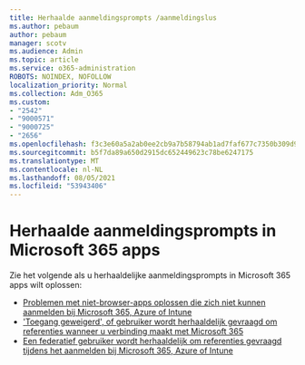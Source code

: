 ```yaml
---
title: Herhaalde aanmeldingsprompts /aanmeldingslus
ms.author: pebaum
author: pebaum
manager: scotv
ms.audience: Admin
ms.topic: article
ms.service: o365-administration
ROBOTS: NOINDEX, NOFOLLOW
localization_priority: Normal
ms.collection: Adm_O365
ms.custom:
- "2542"
- "9000571"
- "9000725"
- "2656"
ms.openlocfilehash: f3c3e60a5a2ab0ee2cb9a7b58794ab1ad7faf677c7350b309d968a282db43772
ms.sourcegitcommit: b5f7da89a650d2915dc652449623c78be6247175
ms.translationtype: MT
ms.contentlocale: nl-NL
ms.lasthandoff: 08/05/2021
ms.locfileid: "53943406"
---
```

# <a name="repeated-sign-in-prompts-in-microsoft-365-apps"></a>Herhaalde aanmeldingsprompts in Microsoft 365 apps

Zie het volgende als u herhaaldelijke aanmeldingsprompts in Microsoft 365 apps wilt oplossen:

- [Problemen met niet-browser-apps oplossen die zich niet kunnen aanmelden bij Microsoft 365, Azure of Intune](https://support.office.com/article/how-to-troubleshoot-non-browser-apps-that-can-t-sign-in-to-office-365-azure-or-intune-3ba1b268-66f6-462c-b0e5-070f5c2603c1)
- ['Toegang geweigerd', of gebruiker wordt herhaaldelijk gevraagd om referenties wanneer u verbinding maakt met Microsoft 365](https://docs.microsoft.com/office365/troubleshoot/security/access-denied-when-connect-to-office-365)
- [Een federatief gebruiker wordt herhaaldelijk om referenties gevraagd tijdens het aanmelden bij Microsoft 365, Azure of Intune](https://docs.microsoft.com/office365/troubleshoot/authentication/federated-user-repeatedly-prompted-for-credentials)

